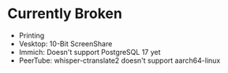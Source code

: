 # Currently Broken

- Printing
- Vesktop: 10-Bit ScreenShare
- Immich: Doesn't support PostgreSQL 17 yet
- PeerTube: whisper-ctranslate2 doesn't support aarch64-linux

